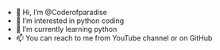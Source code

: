 - 👋 Hi, I’m @Coderofparadise
- 👀 I’m interested in python coding
- 🌱 I’m currently learning python
- 📫 You can reach to me from YouTube channel or on GitHub

<!---
Coderofparadise/Coderofparadise is a ✨ special ✨ repository because its `README.md` (this file) appears on your GitHub profile.
You can click the Preview link to take a look at your changes.
--->
